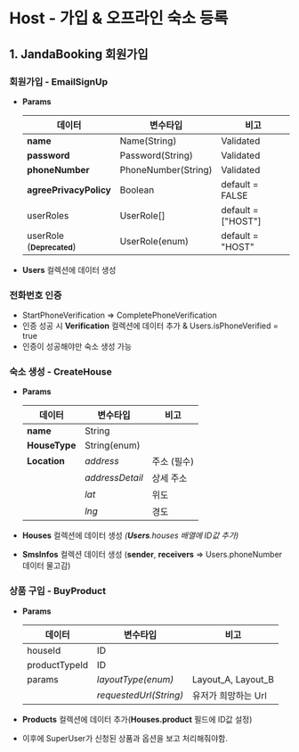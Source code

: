 # Host - 가입 & 오프라인 숙소 등록

## 1. JandaBooking 회원가입

### 회원가입 - **EmailSignUp**

-   **Params**

    | 데이터                                       | 변수타입            | 비고               |
    | -------------------------------------------- | ------------------- | ------------------ |
    | **name**                                     | Name(String)        | Validated          |
    | **password**                                 | Password(String)    | Validated          |
    | **phoneNumber**                              | PhoneNumber(String) | Validated          |
    | **agreePrivacyPolicy**                       | Boolean             | default = FALSE    |
    | userRoles                                    | UserRole[]          | default = ["HOST"] |
    | userRole<br/>(<small>**Deprecated**</small>) | UserRole(enum)      | default = "HOST"   |

-   **Users** 컬렉션에 데이터 생성

### 전화번호 인증

-   StartPhoneVerification => CompletePhoneVerification
-   인증 성공 시 **Verification** 컬렉션에 데이터 추가 & Users.isPhoneVerified = true
-   인증이 성공해야만 숙소 생성 가능

### 숙소 생성 - **CreateHouse**

-   **Params**

    | 데이터        | 변수타입        | 비고        |
    | ------------- | --------------- | ----------- |
    | **name**      | String          |             |
    | **HouseType** | String(enum)    |             |
    | **Location**  | _address_       | 주소 (필수) |
    |               | _addressDetail_ | 상세 주소   |
    |               | _lat_           | 위도        |
    |               | _lng_           | 경도        |

-   **Houses** 컬렉션에 데이터 생성 _(**Users**.houses 배열에 ID값 추가)_
-   **SmsInfos** 컬렉션 데이터 생성 (**sender**, **receivers** => Users.phoneNumber 데이터 물고감)

### 상품 구입 - **BuyProduct**

-   **Params**

    | 데이터        | 변수타입               | 비고                |
    | ------------- | ---------------------- | ------------------- |
    | houseId       | ID                     |                     |
    | productTypeId | ID                     |                     |
    | params        | _layoutType(enum)_     | Layout_A, Layout_B  |
    |               | _requestedUrl(String)_ | 유저가 희망하는 Url |

-   **Products** 컬렉션에 데이터 추가(**Houses.product** 필드에 ID값 설정)
-   이후에 SuperUser가 신청된 상품과 옵션을 보고 처리해줘야함.
